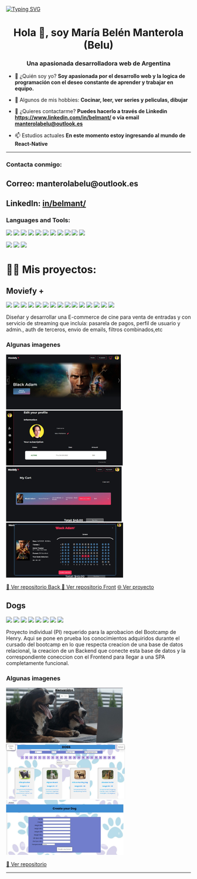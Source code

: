[![Typing SVG](https://readme-typing-svg.herokuapp.com?color=2E22F7&vCenter=true&multiline=true&height=100&lines=export+function+GitProfile()+%7B%7D;render+%3CGitProfile%2F%3E;npm+start)](https://git.io/typing-svg)


<h1 align="center">Hola 👋, soy María Belén Manterola (Belu)</h1>
<h3 align="center">Una apasionada desarrolladora web de Argentina</h3>

- 💬 ¿Quién soy yo? **Soy apasionada por el desarrollo web y la logica de programación con el deseo constante de aprender y trabajar en equipo.**

- 🤔 Algunos de mis hobbies: **Cocinar, leer, ver series y peliculas, dibujar**

- 📝 ¿Quieres contactarme? **Puedes hacerlo a través de Linkedin https://www.linkedin.com/in/belmant/ o vía email manterolabelu@outlook.es**

- 📫 Estudios actuales **En este momento estoy ingresando al mundo de React-Native**



---

<h3 align="left">Contacta conmigo:</h3>
<p align="left">
 <h2>Correo: <a href="mailto: manterolabelu@outlook.es"></a>manterolabelu@outlook.es</h2> 
 <h2>LinkedIn:  <a href='https://www.linkedin.com/in/belmant/' target='_blank'>in/belmant/</a> </h2>
</p>

<h3 align="left">Languages and Tools:</h3>

<img src="https://img.shields.io/badge/-JavaScript-eed718?style=flat&logo=javascript&logoColor=ffffff"> <img src= 'https://img.shields.io/badge/-VS%20Code-blue?logo=visualstudio'> <img src = "https://img.shields.io/badge/-HTML5-E34F26?style=flat&logo=html5&logoColor=white"> <img src = "https://img.shields.io/badge/-CSS3-1572B6?style=flat&logo=css3&logoColor=white"> <img src = "https://img.shields.io/badge/-Sass-BF4080?style=flat&logo=sass&logoColor=white"> <img src="https://img.shields.io/badge/-React.js-000000?style=flat&logo=react&logoColor=00c8ff">
<img src="https://img.shields.io/badge/-Redux.js-764ABC?style=flat&logo=redux&logoColor=white "> <img src="https://img.shields.io/badge/-Express.js-787878?style=flat&logo=Express&logoColor=white"> <img src="https://img.shields.io/badge/-Node.js-3C873A?style=flat&logo=Node.js&logoColor=white"> <img src="https://img.shields.io/badge/-PostgreSQL-31648C?style=flat&logo=postgresql&logoColor=FFFFFF"> <img src="https://img.shields.io/badge/-Sequelize-399AF3?style=flat&logo=sequelize&logoColor=FFFFFF"> 

<img src='https://img.shields.io/badge/-Github-000?logo=github'> <img src='https://img.shields.io/badge/-Git-orange?logo=git&logoColor=ffffff'> <img src='https://img.shields.io/badge/-Netlify-1E1B1D?logo=netlify'>


# 👨‍💻 Mis proyectos:

## Moviefy + 

<img src = "https://img.shields.io/badge/-HTML5-E34F26?style=flat&logo=html5&logoColor=white"> <img src = "https://img.shields.io/badge/-CSS3-1572B6?style=flat&logo=css3&logoColor=white"> <img src = "https://img.shields.io/badge/-Sass-BF4080?style=flat&logo=sass&logoColor=white"> <img src="https://img.shields.io/badge/-React.js-000000?style=flat&logo=react&logoColor=00c8ff"> <img src="https://img.shields.io/badge/-Redux.js-764ABC?style=flat&logo=redux&logoColor=white "> <img src="https://img.shields.io/badge/-Express.js-787878?style=flat&logo=Express&logoColor=white"> <img src="https://img.shields.io/badge/-Node.js-3C873A?style=flat&logo=Node.js&logoColor=white"> <img src='https://img.shields.io/badge/-MongoDB-11A513?logo=mongodb&logoColor=FFF'> <img src='https://img.shields.io/badge/-Mongoose-EA0D0D?logo=mongoose'> <img src='https://img.shields.io/badge/-Nodemailer-2D8C1E?logo=nodemailer'> <img src='https://img.shields.io/badge/-Mercado Pago-314297?logo=Mercado Pago&logoColor=ffffff'> <img src='https://img.shields.io/badge/-Cloudinary-B8971D?logo=cloudinary&logoColor=ffffff'> <img src='https://img.shields.io/badge/-MaterialUI-1DB8B1?logo=mui&logoColor=0000'>
<img src='https://img.shields.io/badge/-Heroku-1E1B1D?logo=heroku'> <img src='https://img.shields.io/badge/-Netlify-1E1B1D?logo=netlify'> 

<p>Diseñar y desarrollar una E-commerce de cine para venta de entradas y con servicio de streaming que incluía: pasarela de pagos, perfil de usuario y admin., auth de
terceros, envio de emails, filtros combinados,etc</p>

### Algunas imagenes 
<img src='./imagenes/PF/presentacion.jpeg' height=150px> <img src='./imagenes/PF/usuario.jpeg'  height=150px> <img src='./imagenes/PF/carrito.jpeg'  height=150px> <img src='./imagenes/PF/asientos.jpeg'  height=150px>

<a href='https://github.com/Clavi-K/PF-Henry-Back'> 📂 Ver repositorio Back</a><a href='https://github.com/mrtfog/PF-Henry-Front'> 📂 Ver repositorio Front</a>  <a href='https://hpfc.netlify.app'> 🌐 Ver proyecto </a>



## Dogs 

<img src = "https://img.shields.io/badge/-HTML5-E34F26?style=flat&logo=html5&logoColor=white"> <img src = "https://img.shields.io/badge/-CSS3-1572B6?style=flat&logo=css3&logoColor=white"> <img src="https://img.shields.io/badge/-React.js-000000?style=flat&logo=react&logoColor=00c8ff"> <img src="https://img.shields.io/badge/-Redux.js-764ABC?style=flat&logo=redux&logoColor=white "> <img src="https://img.shields.io/badge/-Express.js-787878?style=flat&logo=Express.js&logoColor=white&logo=Express&logoColor=white"> <img src="https://img.shields.io/badge/-Node.js-3C873A?style=flat&logo=Node.js&logoColor=white"> <img src='https://img.shields.io/badge/-Postgrss-1E8EC2?logo=postgresql&logoColor=FFF'> <img src='https://img.shields.io/badge/-Sequelize-0A1183?logo=sequelize'> 

<p>Proyecto individual (PI) requerido para la aprobacion del Bootcamp de Henry. Aqui se pone en prueba los conocimientos adquiridos durante el cursado del bootcamp en lo que respecta creacion de una base de datos relacional, la creacion de un Backend que conecte esta base de datos y la correspondiente coneccion con el Frontend para llegar a una SPA completamente funcional.</p>

### Algunas imagenes 
<img src='./imagenes/PI/presentacion.jpeg' height=150px> <img src='./imagenes/PI/perros.jpeg' height=150px> <img src='./imagenes/PI/form.jpeg' height=150px> 

<a href=https://github.com/belmant/PI-DOGS> 📂 Ver repositorio</a> 

---
<!--
**belmant/belmant** is a ✨ _special_ ✨ repository because its `README.md` (this file) appears on your GitHub profile.

Here are some ideas to get you started:

- 🔭 I’m currently working on ...
- 🌱 I’m currently learning ...
- 👯 I’m looking to collaborate on ...
- 🤔 I’m looking for help with ...
- 💬 Ask me about ...
- 📫 How to reach me: ...
- 😄 Pronouns: ...
- ⚡ Fun fact: ...
-->
